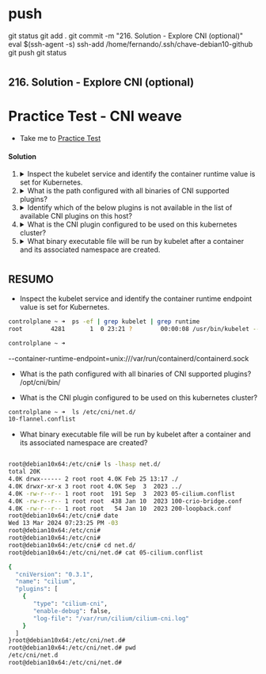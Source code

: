 
# ###################################################################################################################### 
# ###################################################################################################################### 
#  push

git status
git add .
git commit -m "216. Solution - Explore CNI (optional)"
eval $(ssh-agent -s)
ssh-add /home/fernando/.ssh/chave-debian10-github
git push
git status



# ###################################################################################################################### 
# ###################################################################################################################### 
##  216. Solution - Explore CNI (optional)

# Practice Test - CNI weave

  - Take me to [Practice Test](https://kodekloud.com/topic/practice-test-cni-weave/)

#### Solution

  1. <details>
      <summary>Inspect the kubelet service and identify the container runtime value is set for Kubernetes.</summary>

      Check kubelet unit file

      ```bash
      systemctl cat kubelet
      ```

      Note from the output this line

      ```
      EnvironmentFile=-/var/lib/kubelet/kubeadm-flags.env
      ```

      Inspect this file

      ```bash
      cat /var/lib/kubelet/kubeadm-flags.env
      ```

      Answer can be found as value of `--container-runtime`

      > REMOTE

      </details>

  2. <details>
      <summary>What is the path configured with all binaries of CNI supported plugins?</summary>

      This is the standard location for the installation of CNI plugins

      | `/opt/cni/bin`

     </details>

  3. <details>
      <summary>Identify which of the below plugins is not available in the list of available CNI plugins on this host?</summary>

      ```bash
      ls -l /opt/cni/bin
      ```

      Find the option from the given answers not in the output opf the above

      > cisco

     </details>

  4. <details>
      <summary>What is the CNI plugin configured to be used on this kubernetes cluster?</summary>

      From the available options, we need to recognise which of the four is not the name of a container networking provider. Of the three that are, only one of them is present in `/opt/cni/bin`

      > flannel

      Note that `bridge` is a mechanism for connecting networks together, and not a network _provider_.
     </details>

  5. <details>
      <summary>What binary executable file will be run by kubelet after a container and its associated namespace are created.</summary>

      Following on from Q4...

      > flannel

      All the files in `/opt/cni/bin` are binary executables with tasks related to configuring network namespaces. After the network namespace is configured using the other programs, `flannel` implements the network.

      [This is a great article](https://tonylixu.medium.com/k8s-network-cni-introduction-b035d42ad68f) on what the programs in `/opt/cni/bin` are for.
     </details>






# ###################################################################################################################### 
# ###################################################################################################################### 
##  RESUMO

- Inspect the kubelet service and identify the container runtime endpoint value is set for Kubernetes.

~~~~BASH
controlplane ~ ➜  ps -ef | grep kubelet | grep runtime
root        4281       1  0 23:21 ?        00:00:08 /usr/bin/kubelet --bootstrap-kubeconfig=/etc/kubernetes/bootstrap-kubelet.conf --kubeconfig=/etc/kubernetes/kubelet.conf --config=/var/lib/kubelet/config.yaml --container-runtime-endpoint=unix:///var/run/containerd/containerd.sock --pod-infra-container-image=registry.k8s.io/pause:3.9

controlplane ~ ➜  
~~~~

--container-runtime-endpoint=unix:///var/run/containerd/containerd.sock



- What is the path configured with all binaries of CNI supported plugins?
/opt/cni/bin/


- What is the CNI plugin configured to be used on this kubernetes cluster?

~~~~BASH
controlplane ~ ➜  ls /etc/cni/net.d/
10-flannel.conflist
~~~~




- What binary executable file will be run by kubelet after a container and its associated namespace are created?

~~~~bash

root@debian10x64:/etc/cni# ls -lhasp net.d/
total 20K
4.0K drwx------ 2 root root 4.0K Feb 25 13:17 ./
4.0K drwxr-xr-x 3 root root 4.0K Sep  3  2023 ../
4.0K -rw-r--r-- 1 root root  191 Sep  3  2023 05-cilium.conflist
4.0K -rw-r--r-- 1 root root  438 Jan 10  2023 100-crio-bridge.conf
4.0K -rw-r--r-- 1 root root   54 Jan 10  2023 200-loopback.conf
root@debian10x64:/etc/cni# date
Wed 13 Mar 2024 07:23:25 PM -03
root@debian10x64:/etc/cni#
root@debian10x64:/etc/cni#
root@debian10x64:/etc/cni# cd net.d/
root@debian10x64:/etc/cni/net.d# cat 05-cilium.conflist

{
  "cniVersion": "0.3.1",
  "name": "cilium",
  "plugins": [
    {
       "type": "cilium-cni",
       "enable-debug": false,
       "log-file": "/var/run/cilium/cilium-cni.log"
    }
  ]
}root@debian10x64:/etc/cni/net.d#
root@debian10x64:/etc/cni/net.d# pwd
/etc/cni/net.d
root@debian10x64:/etc/cni/net.d#

~~~~